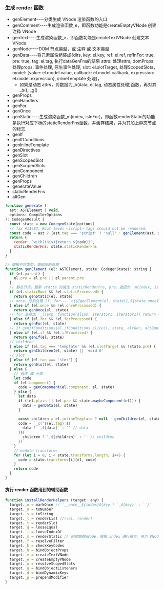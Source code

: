 ### 生成 render 函数

+ genElement----分类生成 VNode 渲染函数的入口
+ genComment----生成渲染函数_e，即函数功能是createEmptyVNode 创建注释 VNode
+ genText----生成渲染函数_v，即函数功能是createTextVNode 创建文本 VNode
+ genNode----DOM 节点类型，或 注释 或 文本类型
+ genData----将元素属性组装成{dirs, key: el.key, ref: el.ref, refInFor: true, pre: true, tag: el.tag, 执行dataGenFns的结果 attrs: 处理attrs, domProps: 处理props, 事件处理, 原生事件处理, slot: el.slotTarget, 处理ScopedSlots， model: {value: el.model.value, callback: el.model.callback, expression: el.model.expression}, inlineTemplate 处理}，
  + 如果是动态 attrs，对数据为_b(data, el.tag, 动态属性处理)函数，再对其_b(), _g()
+ genProps
+ genHandlers
+ genFor
+ genOnce
+ genStatic----生成渲染函数_m(index, isInFor)，即函数renderStatic的功能是执行对应下标的staticRenderFns函数，并缓存结果，并为其加上静态节点的标志
+ genIf
+ genIfConditions
+ genInlineTemplate
+ genDirectives
+ genSlot
+ genScopedSlot
+ genScopedSlots
+ genComponent
+ genChildren
+ genProps
+ generateValue
+ staticRenderFns
+ altGen

```js
function generate (
  ast: ASTElement | void,
  options: CompilerOptions
): CodegenResult {
  const state = new CodegenState(options)
  // fix #11483, Root level <script> tags should not be rendered.
  const code = ast ? (ast.tag === 'script' ? 'null' : genElement(ast, state)) : '_c("div")'
  return {
    render: `with(this){return ${code}}`,
    staticRenderFns: state.staticRenderFns
  }
}

// 根据不同类型，做相应的处理
function genElement (el: ASTElement, state: CodegenState): string {
  if (el.parent) {
    el.pre = el.pre || el.parent.pre
  }
  // 静态节点，更新 statte 的属性 staticRenderFns, pre，返回的 _m(index, isInFor)，
  if (el.staticRoot && !el.staticProcessed) {
    return genStatic(el, state)
  // once，分别处理 if, for---`_o(${genElement(el, state)},${state.onceId++},${key})`, static 三种情况
  } else if (el.once && !el.onceProcessed) {
    return genOnce(el, state)
  // for 处理成 '_l(exp, function(alias, iterator1, iterator2){ return (altGen || genElement)(el, state) })'
  } else if (el.for && !el.forProcessed) {
    return genFor(el, state)
  // If genIfConditions(el.ifConditions.slice(), state, altGen, altEmpty), altGen 或 genOnce 或 genElement
  } else if (el.if && !el.ifProcessed) {
    return genIf(el, state)
  // children
  } else if (el.tag === 'template' && !el.slotTarget && !state.pre) {
    return genChildren(el, state) || 'void 0'
  // slot
  } else if (el.tag === 'slot') {
    return genSlot(el, state)
  } else {
    // 组件 或 元素
    let code
    if (el.component) {
      code = genComponent(el.component, el, state)
    } else {
      let data
      if (!el.plain || (el.pre && state.maybeComponent(el))) {
        data = genData(el, state)
      }

      const children = el.inlineTemplate ? null : genChildren(el, state, true)
      code = `_c('${el.tag}'${
        data ? `,${data}` : '' // data
      }${
        children ? `,${children}` : '' // children
      })`
    }
    // module transforms
    for (let i = 0; i < state.transforms.length; i++) {
      code = state.transforms[i](el, code)
    }
    return code
  }
}

```

#### 执行 render 函数用到的辅助函数

```js
function installRenderHelpers (target: any) {
  target._o = markOnce // `__once__${index}${key ? `_${key}` : ``}`
  target._n = toNumber
  target._s = toString
  target._l = renderList //(val. render)
  target._t = renderSlot
  target._q = looseEqual
  target._i = looseIndexOf
  target._m = renderStatic // 创建静态VNode，根据 index 进行缓存，再为 VNode 根据 key `__static__${index}` 添加 VNode 信息；返回 tree
  target._f = resolveFilter
  target._k = checkKeyCodes
  target._b = bindObjectProps
  target._v = createTextVNode
  target._e = createEmptyVNode
  target._u = resolveScopedSlots
  target._g = bindObjectListeners
  target._d = bindDynamicKeys
  target._p = prependModifier
}
```
